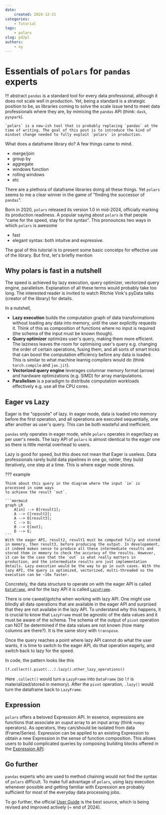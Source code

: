 ```yaml
---
date:
    created: 2024-12-21
categories:
    - Tutorial
tags:
    - polars
slug: pd2pl
authors:
    - xy
---
```


# Essentials of `polars` for `pandas` experts


!!! abstract
    `pandas` is a standard tool for every data professional, although it does not scale well in production.
    Yet, being a standard is a strategic position to be, as libraries coming to solve the scale issue tend to meet data professionals where they are, by mimicing the `pandas` API (think: `dask`, `pyspark`).

    `polars` is a new-ish tool that is probably replacing `pandas` at the time of writing. The goal of this post is to introduce the kind of mindset change needed to fully exploit `polars` in production.

<!-- more -->

What does a dataframe library do? A few things came to mind.

- merge/join
- group by
- aggregate
- windows function
- rolling windows
- etc

There are a plethora of dataframe libraries doing all these things. Yet `polars` seems to me a clear winner in the game of "finding the successor of `pandas`".

Born in 2020, `polars` released its version 1.0 in mid-2024,
officially marking its production readiness.
A popular saying about `polars` is that people "came for the speed, stay for the syntax".
This pronounces two ways in which `polars` is awesome

- fast
- elegant syntax: both intuitve and expressive.

The goal of this tutorial is to present some basic concetps for effective use of the library.
But first, let's briefly mention

## Why polars is fast in a nutshell

The speed is achieved by lazy execution, query optimizer, vectorized query engine, parallelism.
Explanation of all these terms would probably take too long. The interested reader is invited to
watch Ritchie Vink's pyData talks (creator of the library) for details.

In a nutshell,

- **Lazy execution** builds the computation graph of data transformations without loading
any data into memory, until the user explicitly requests it. Think of this as composition of functions where no input is required (the schema of the input must be known though).
- **Query optimizer** optimizes user's query, making them more efficient. The laziness leaves the room for optimising user's query e.g. changing the order of certain operations, fusing them, and all sorts of smart tricks that can boost the computation efficiency before any data is loaded. This is similar to  what machine learnig compilers would do (think `torch.compile` and `jax.jit`).
- **Vectorized query engine** leverages columnar memory format (arrow) and hardware optimizations (e.g. SIMD) for array manipulations.
- **Parallelism** is a paradigm to distribute computation workloads effectively e.g. use all the CPU cores.

## Eager vs Lazy

Eager is the "opposite" of lazy. In eager mode, data is loaded into memory before the first operation, and all operations are executed sequentially, one after another as user's query. This can be both wasteful and inefficient.

`pandas` only operates in eager mode, while `polars` operates in eager/lazy as per user's needs. The lazy API of `polars` is almost identical to the eager one so there is little mental overhead to users.

Lazy is good for speed, but this does not mean that Eager is useless. Data professionals rarely build data pipelines in one go, rahter, they build iteratively, one step at a time. This is where eager mode shines.


??? example

    Think about this query in the diagram where the input `in` is processed in some ways
    to achieve the result `out`.

    ```mermaid
    graph LR
        A[in] --> B[result1];
        A --> C[result2];
        A --> D[result3];
        C --> D;
        B --> E[out];
        D --> E;
    ```
    With the eager API, result2, result1 must be computed fully and stored in memory, then result3, before producing the output. In developement, it indeed makes sense to produce all these intermediate results and stored them in memory to check the accuracy of the results. However, it can be the case that the `out` is what really matters in production, and the intermediate results are just implementation details. Lazy execution would be the way to go in such cases. With the lazy API, the query is optimized, vectorized, multi-threaded so the execution can be ~10x faster.

Concretely, the data structure to operate on with the eager API is called [`DataFrame`](https://docs.pola.rs/api/python/stable/reference/dataframe/index.html), and for the lazy API it is called [`LazyFrame`](https://docs.pola.rs/api/python/stable/reference/lazyframe/index.html).

There is one caveat/gotcha when working with lazy API. One might use blindly all data operations that are available in the eager API and surprised that they are not availabe in the lazy API.  To understand why this happens, it is crucial to know that `LazyFrame` must be agnostic of the data values and it must be aware of the schema. The schema of the output of `pivot` operation can NOT be determined if the data values are not known (how many columns are there?). It is the same story with `transpose`.

Once the query reaches a point where lazy API cannot do what the user wants, it is time to switch to the eager API, do that operation eagerly, and switch back to lazy for the speed.

In code, the pattern looks like this

```py
lf.collect().pivot(...).lazy().other_lazy_operations()
```

Here `.collect()` would turn a `LazyFrame` into `DataFrame` (so `lf` is materialized/stored in memory). After the `pivot` operation, `.lazy()` would turn the dataframe back to `LazyFrame`.

## Expression

`polars` offers a beloved Expression API. In essence, expressions are functions that associate an ouput array to an input array (think `numpy` operators). As operators, they can/should be isolated from data (Frame/Series). Expression can be appiled to an existing Expression to obtain a new Expression in the sense of function composition. This allows users to build complicated queries by composing building blocks offered in the [Expression API](https://docs.pola.rs/api/python/stable/reference/expressions/index.html).


## Go further

`pandas` experts who are used to method chaining would not find the syntax of `polars` difficult. To make full advantage of `polars`, using lazy execution whenever possible and getting familiar with Expression are probably sufficient for most of the everyday data processing jobs.

To go further, the official [User Guide](https://docs.pola.rs/) is the best source, which is being revised and improved actively (~ end of 2024).

<!--
```py exec="on" source="above" result="1"
-8<- "new.py"
``` -->
